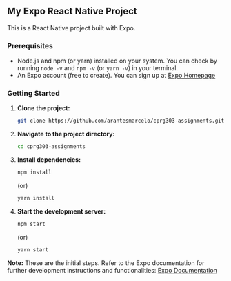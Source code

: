 ## My Expo React Native Project

This is a React Native project built with Expo.

### Prerequisites

* Node.js and npm (or yarn) installed on your system. You can check by running `node -v` and `npm -v` (or `yarn -v`) in your terminal.
* An Expo account (free to create). You can sign up at [Expo Homepage](https://expo.dev/)

### Getting Started

1. **Clone the project:**

   ```bash
   git clone https://github.com/arantesmarcelo/cprg303-assignments.git
   ```

2. **Navigate to the project directory:**

   ```bash
   cd cprg303-assignments
   ```

3. **Install dependencies:**

   ```bash
   npm install
   ```

   (or)

   ```bash
   yarn install
   ```

4. **Start the development server:**

   ```bash
   npm start
   ```

   (or)

   ```bash
   yarn start
   ```

**Note:** These are the initial steps. Refer to the Expo documentation for further development instructions and functionalities: [Expo Documentation](https://expo.dev/)
